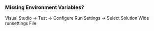 ﻿### Missing Environment Variables?
Visual Studio -> Test -> Configure Run Settings -> Select Solution Wide runsettings File 